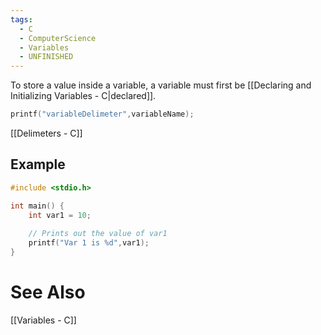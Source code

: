 ```yaml
---
tags:
  - C
  - ComputerScience
  - Variables
  - UNFINISHED
---
```

To store a value inside a variable, a variable must first be [[Declaring and Initializing Variables - C|declared]].
```c showlinenumbers
printf("variableDelimeter",variableName);
```
[[Delimeters - C]]

## Example
```c showlinenumbers
#include <stdio.h>

int main() {
	int var1 = 10;
	
	// Prints out the value of var1
	printf("Var 1 is %d",var1);
}
```

# See Also
[[Variables - C]]